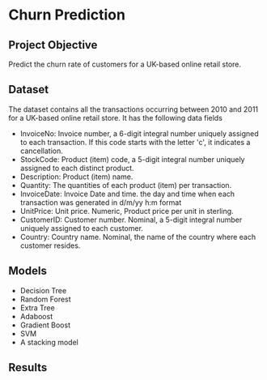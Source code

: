 # Churn Prediction

## Project Objective

Predict the churn rate of customers for a UK-based online retail store.

## Dataset

The dataset contains all the transactions occurring between 2010 and 2011 for a UK-based online retail store. It has the following data fields

- InvoiceNo: Invoice number, a 6-digit integral number uniquely assigned to each transaction. If this code starts with the letter 'c', it indicates a cancellation.
- StockCode: Product (item) code, a 5-digit integral number uniquely assigned to each distinct product.
- Description: Product (item) name.
- Quantity: The quantities of each product (item) per transaction.
- InvoiceDate: Invoice Date and time. the day and time when each transaction was generated in d/m/yy h:m format
- UnitPrice: Unit price. Numeric, Product price per unit in sterling.
- CustomerID: Customer number. Nominal, a 5-digit integral number uniquely assigned to each customer.
- Country: Country name. Nominal, the name of the country where each customer resides.

## Models

- Decision Tree
- Random Forest
- Extra Tree
- Adaboost
- Gradient Boost
- SVM
- A stacking model

## Results
 
